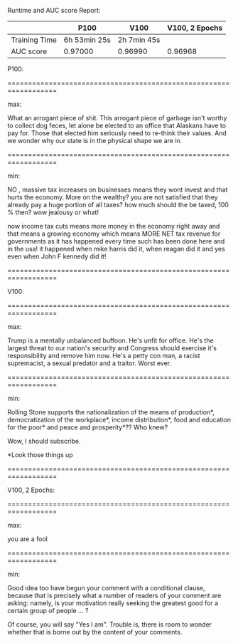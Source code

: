 Runtime and AUC score Report:

|                | P100         | V100        | V100, 2 Epochs |
|----------------|--------------|-------------|----------------|
| Training Time  | 6h 53min 25s | 2h 7min 45s |                |
| AUC score      | 0.97000      | 0.96990     | 0.96968        |

P100:

==================================================================

max:

What an arrogant piece of shit. This arrogant piece of garbage isn't worthy to collect dog feces, let alone be elected to an office that Alaskans have to pay for. Those that elected him seriously need to re-think their values. And we wonder why our state is in the physical shape we are in.

==================================================================

min:

NO , massive tax increases on businesses means they wont invest and that hurts the economy. More on the wealthy? you are not satisfied that they already pay a huge portion of all taxes? how much should the be taxed, 100 % then? wow jealousy or what! 

now income tax cuts means more money in the economy right away and that means a growing economy which means MORE NET tax revenue for governments as it has happened every time such has been done here and in the usa! it happened when mike harris did it, when reagan did it and yes even when John F kennedy did it!

==================================================================

V100:

==================================================================

max:

Trump is a mentally unbalanced buffoon.
He's unfit for office.
He's the largest threat to our nation's security and Congress should exercise it's responsibility and remove him now.
He's a petty con man, a racist supremacist, a sexual predator and a traitor.
Worst ever.

==================================================================

min:

Rolling Stone supports the nationalization of the means of production*, democratization of the workplace*, income distribution*, food and education for the poor* and peace and prosperity*??  Who knew?

Wow, I should subscribe.


*Look those things up

==================================================================

V100, 2 Epochs:

==================================================================

max:

you are a fool

==================================================================

min:

Good idea too have begun your comment with a conditional clause, because that is precisely what a number of readers of your comment are asking: namely, is your motivation really seeking the greatest good for a certain group of people ... ?  

Of course, you will say "Yes I am". Trouble is, there is room to wonder whether that is borne out by the content of your comments.

